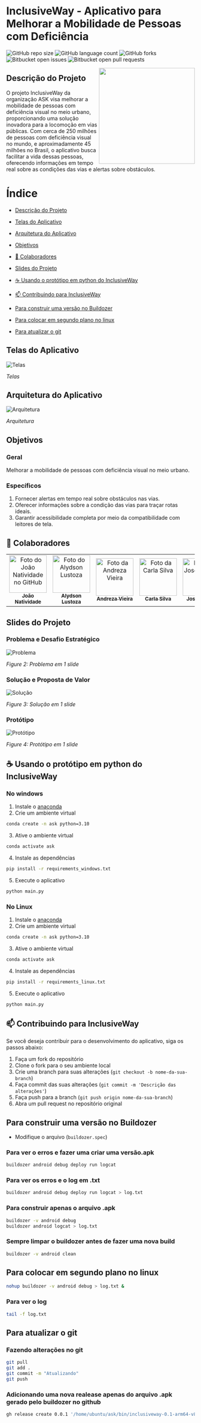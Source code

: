 # InclusiveWay - Aplicativo para Melhorar a Mobilidade de Pessoas com Deficiência

![GitHub repo size](https://img.shields.io/github/repo-size/joaosnet/ask?style=for-the-badge)
![GitHub language count](https://img.shields.io/github/languages/count/joaosnet/ask?style=for-the-badge)
![GitHub forks](https://img.shields.io/github/forks/joaosnet/ask?style=for-the-badge)
![Bitbucket open issues](https://img.shields.io/bitbucket/issues/joaosnet/ask?style=for-the-badge)
![Bitbucket open pull requests](https://img.shields.io/bitbucket/pr-raw/joaosnet/ask?style=for-the-badge)

<img align="right" height="256" src="https://github.com/joaosnet/ask/blob/main/images/1_APP.png"/>

## Descrição do Projeto

O projeto InclusiveWay da organização ASK visa melhorar a mobilidade de pessoas com deficiência visual no meio urbano, proporcionando uma solução inovadora para a locomoção em vias públicas. Com cerca de 250 milhões de pessoas com deficiência visual no mundo, e aproximadamente 45 milhões no Brasil, o aplicativo busca facilitar a vida dessas pessoas, oferecendo informações em tempo real sobre as condições das vias e alertas sobre obstáculos.

# Índice

* [Descrição do Projeto](#descrição-do-projeto)

* [Telas do Aplicativo](#telas-do-aplicativo)

* [Arquitetura do Aplicativo](#arquitetura-do-aplicativo)

* [Objetivos](#objetivos)

* [🤝 Colaboradores](#-colaboradores)

* [Slides do Projeto](#slides-do-projeto)

* [☕ Usando o protótipo em python do InclusiveWay](#-usando-o-protótipo-em-python-do-inclusiveWay)

* [📫 Contribuindo para InclusiveWay](#-contribuindo-para-inclusiveWay)

* [Para construir uma versão no Buildozer](#para-construir-uma-versão-no-buildozer)

* [Para colocar em segundo plano no linux](#para-colocar-em-segundo-plano-no-linux)

* [Para atualizar o git](#para-atualizar-o-git)


## Telas do Aplicativo
![Telas](/icones/Telas.png)

_Telas_

## Arquitetura do Aplicativo
![Arquitetura](/images/arquitetura.png)

_Arquitetura_

## Objetivos

### Geral

Melhorar a mobilidade de pessoas com deficiência visual no meio urbano.

### Específicos

1. Fornecer alertas em tempo real sobre obstáculos nas vias.
2. Oferecer informações sobre a condição das vias para traçar rotas ideais.
3. Garantir acessibilidade completa por meio da compatibilidade com leitores de tela.

## 🤝 Colaboradores

<table>
  <tr>
    <td align="center">
      <a href="https://www.instagram.com/jaonativi/" title="Gerente de Projetos Desenvolvedor Backend">
        <img src="https://avatars.githubusercontent.com/u/87316339?v=4" width="100px;" alt="Foto do João Natividade no GitHub"/><br>
        <sub>
          <b>João Natividade</b>
        </sub>
      </a>
    </td>
    <td align="center">
      <a href="https://www.instagram.com/aly_lustoza/" title="QA Tester Analista de Mercado">
        <img src="https://instagram.fbel1-1.fna.fbcdn.net/v/t51.2885-19/274501676_537691970910933_7250418063848294931_n.jpg?stp=dst-jpg_s150x150&_nc_ht=instagram.fbel1-1.fna.fbcdn.net&_nc_cat=109&_nc_ohc=ACApVBikdNoAX_Nd-z2&edm=ACWDqb8BAAAA&ccb=7-5&oh=00_AfDqicJsk8zjq8bXqvL38hbjF8K83bzzIqWNVcpTFrIBoQ&oe=65605C0E&_nc_sid=ee9879" width="100px;" alt="Foto do Alydson Lustoza"/><br>
        <sub>
          <b>Alydson Lustoza</b>
        </sub>
      </a>
    </td>
    <td align="center">
      <a href="https://www.instagram.com/dreza.vieira/" title="UI/UX Designer">
        <img src="https://instagram.fbel1-1.fna.fbcdn.net/v/t51.2885-19/373413865_685167606813132_7130571256974862269_n.jpg?stp=dst-jpg_s150x150&_nc_ht=instagram.fbel1-1.fna.fbcdn.net&_nc_cat=100&_nc_ohc=-NtTXh9fTrgAX8a1o9w&edm=ACWDqb8BAAAA&ccb=7-5&oh=00_AfCzhnv2Jx2ioCOx0yPV2K_08KW-JKR9opNrskSIHDIyIg&oe=6560334B&_nc_sid=ee9879" width="100px;" alt="Foto da Andreza Vieira"/><br>
        <sub>
          <b>Andreza Vieira</b>
        </sub>
      </a>
    </td>
        <td align="center">
      <a href="https://www.instagram.com/c.j_silva/" title="UX Designer Desenvolvedora Backend">
        <img src="https://instagram.fbel1-1.fna.fbcdn.net/v/t51.2885-19/361771304_833908247939807_9019221283482484802_n.jpg?stp=dst-jpg_s150x150&_nc_ht=instagram.fbel1-1.fna.fbcdn.net&_nc_cat=111&_nc_ohc=3QzOmdN5IJgAX-3DH59&edm=ACWDqb8BAAAA&ccb=7-5&oh=00_AfCdANs4lzWpoaEoAihOl_H-kYdiIQ3QYA4oGHJwyK29bg&oe=655F5B32&_nc_sid=ee9879" width="100px;" alt="Foto da Carla Silva"/><br>
        <sub>
          <b>Carla Silva</b>
        </sub>
      </a>
    </td>
    <td align="center">
      <a href="https://www.instagram.com/tms.jpeg/" title="UI Designer Especialista em Marketing">
        <img src="https://instagram.fbel1-1.fna.fbcdn.net/v/t51.2885-19/300225876_600418448208671_8750170704882872093_n.jpg?stp=dst-jpg_s150x150&_nc_ht=instagram.fbel1-1.fna.fbcdn.net&_nc_cat=111&_nc_ohc=vPMqdVMSlsQAX8ZyRc5&edm=ACWDqb8BAAAA&ccb=7-5&oh=00_AfBX2xpFXKaSbRKpKrM-pOCOjcBunH4pezgOZXbeX5XhGw&oe=656099CB&_nc_sid=ee9879" width="100px;" alt="Foto do José Soares"/><br>
        <sub>
          <b>José Soares</b>
        </sub>
      </a>
    </td>
  </tr>
</table>


## Slides do Projeto

### Problema e Desafio Estratégico

![Problema](/images/problema.png)

_Figure 2: Problema em 1 slide_

### Solução e Proposta de Valor

![Solução](/images/solucao.png)

_Figure 3: Solução em 1 slide_

### Protótipo

![Protótipo](/images/prototipo.png)

_Figure 4: Protótipo em 1 slide_

## ☕ Usando o protótipo em python do InclusiveWay

### No windows
1. Instale o [anaconda](https://docs.anaconda.com/free/anaconda/install/windows.html)
2. Crie um ambiente virtual
```bash
conda create -n ask python=3.10
```
3. Ative o ambiente virtual
```bash
conda activate ask
```
4. Instale as dependências
```bash
pip install -r requirements_windows.txt
```
5. Execute o aplicativo
```bash
python main.py
```

### No Linux
1. Instale o [anaconda](https://www.digitalocean.com/community/tutorials/how-to-install-the-anaconda-python-distribution-on-ubuntu-20-04-pt)
2. Crie um ambiente virtual
```bash
conda create -n ask python=3.10
```
3. Ative o ambiente virtual
```bash
conda activate ask
```
4. Instale as dependências
```bash
pip install -r requirements_linux.txt
```
5. Execute o aplicativo
```bash
python main.py
```

## 📫 Contribuindo para InclusiveWay

Se você deseja contribuir para o desenvolvimento do aplicativo, siga os passos abaixo:

1. Faça um fork do repositório
2. Clone o fork para o seu ambiente local
3. Crie uma branch para suas alterações (`git checkout -b nome-da-sua-branch`)
4. Faça commit das suas alterações (`git commit -m 'Descrição das alterações'`)
5. Faça push para a branch (`git push origin nome-da-sua-branch`)
6. Abra um pull request no repositório original

## Para construir uma versão no Buildozer
- Modifique o arquivo (`buildozer.spec`)
### Para ver o erros e fazer uma criar uma versão.apk
```bash
buildozer android debug deploy run logcat
```

### Para ver os erros e o log em .txt
```bash
buildozer android debug deploy run logcat > log.txt
```
### Para construir apenas o arquivo .apk
```bash
buildozer -v android debug
buildozer android logcat > log.txt
```

### Sempre limpar o buildozer antes de fazer uma nova build
```bash
buildozer -v android clean
```

## Para colocar em segundo plano no linux
```bash
nohup buildozer -v android debug > log.txt &
```
### Para ver o log
```bash
tail -f log.txt
```

## Para atualizar o git
### Fazendo alterações no git
```bash
git pull
git add .
git commit -m "Atualizando"
git push
```
### Adicionando uma nova realease apenas do arquivo .apk gerado pelo buildozer no github
```bash
gh release create 0.0.1 '/home/ubuntu/ask/bin/inclusiveway-0.1-arm64-v8a_armeabi-v7a-debug.apk'
```

